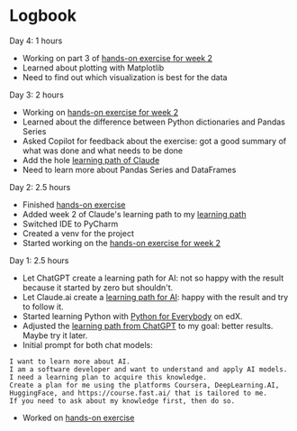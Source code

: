 # Logbook

Day 4: 1 hours
- Working on part 3 of [hands-on exercise for week 2](../docs/learnings/hands-on/week2/README.md)
- Learned about plotting with Matplotlib
- Need to find out which visualization is best for the data

Day 3: 2 hours
- Working on [hands-on exercise for week 2](../docs/learnings/hands-on/week2/README.md)
- Learned about the difference between Python dictionaries and Pandas Series
- Asked Copilot for feedback about the exercise: got a good summary of what was done and what needs to be done
- Add the hole [learning path of Claude](../docs/learning-path-by-claude.md)
- Need to learn more about Pandas Series and DataFrames

Day 2: 2.5 hours
- Finished [hands-on exercise](../docs/learnings/hands-on/week1/reading-files.py)
- Added week 2 of Claude's learning path to my [learning path](../docs/learning-path-by-claude.md)
- Switched IDE to PyCharm
- Created a venv for the project
- Started working on the [hands-on exercise for week 2](../docs/learnings/hands-on/week2/README.md)

Day 1: 2.5 hours
- Let ChatGPT create a learning path for AI: not so happy with the result because it started by zero but shouldn't.
- Let Claude.ai create a [learning path for AI](../docs/learning-path-by-claude.md): happy with the result and try to follow it.
- Started learning Python with [Python for Everybody](https://learning.edx.org/course/course-v1:MichiganX+py4e101x+2T2024/home) on edX.
- Adjusted the [learning path from ChatGPT](../docs/learning-path-by-chatgpt.md) to my goal: better results. Maybe try it later.
- Initial prompt for both chat models:
```text
I want to learn more about AI. 
I am a software developer and want to understand and apply AI models. 
I need a learning plan to acquire this knowledge. 
Create a plan for me using the platforms Coursera, DeepLearning.AI, 
HuggingFace, and https://course.fast.ai/ that is tailored to me. 
If you need to ask about my knowledge first, then do so.
```
- Worked on [hands-on exercise](../docs/learnings/hands-on/week1/reading-files.py)